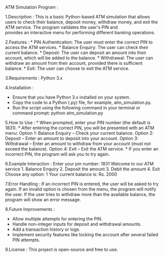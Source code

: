 ATM Simulation Program :

1.Description :
     This is a basic Python-based ATM simulation that allows users to check their balance, deposit money, withdraw money, and exit the ATM service. The program validates the user's PIN and  
       provides an interactive menu for performing different banking operations.

2.Features :
    * PIN Authentication: The user must enter the correct PIN to access the ATM services.
    * Balance Enquiry: The user can check their current balance.
    * Deposit: The user can deposit an amount into their account, which will be added to the balance.
    * Withdrawal: The user can withdraw an amount from their account, provided there is sufficient balance.
    * Exit: The user can choose to exit the ATM service.

3.Requirements :
    Python 3.x

4.Installation :
   * Ensure that you have Python 3.x installed on your system.
   * Copy the code to a Python (.py) file, for example, atm_simulation.py.
   * Run the script using the following command in your terminal or command prompt: python atm_simulation.py

5.How to Use :
    * When prompted, enter your PIN number (the default is 1831).
    * After entering the correct PIN, you will be presented with an ATM menu:
       Option 1: Balance Enquiry – Check your current balance.
       Option 2: Deposit – Enter an amount to deposit into your account.
       Option 3: Withdrawal – Enter an amount to withdraw from your account (must not exceed the balance).
       Option 4: Exit – Exit the ATM service.
    * If you enter an incorrect PIN, the program will ask you to try again.

6.Example Interaction :
    Enter your pin number: 1831
      Welcome to our ATM service
      1. Balance Enquiry
      2. Deposit the amount
      3. Debit the amount
      4. Exit
    Choose any option: 1
      Your current balance is: Rs. 2000

7.Error Handling :
    If an incorrect PIN is entered, the user will be asked to try again.
    If an invalid option is chosen from the menu, the program will notify the user.
    If the user tries to withdraw more than the available balance, the program will show an error message.

8.Future Improvements :
   * Allow multiple attempts for entering the PIN.
   * Handle non-integer inputs for deposit and withdrawal amounts.
   * Add a transaction history or logs.
   * Implement security features like locking the account after several failed PIN attempts.

9.License :
   This project is open-source and free to use.
